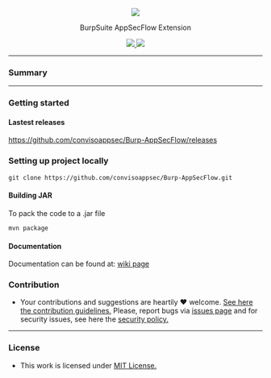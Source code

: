 <p align="center">
  <img src="https://assets.website-files.com/5bd866533d93ea7ace7395bd/5bd866533d93ea53a77396c2_Logo%20aplica%C3%A7%C3%A3o%20em%20fundo%20azul%20sem%20tagline.png">
  <p align="center">BurpSuite AppSecFlow Extension</p>
  <p align="center">
    <a href="/LICENSE.md">
      <img src="https://img.shields.io/badge/license-MIT-blue.svg">
    </a>
    <a href="https://github.com/convisoappsec/Burp-AppSecFlow/releases">
      <img src="https://img.shields.io/badge/version-1.3.0-blue.svg">
    </a>
  </p>
</p>

---

### Summary


---

### Getting started

#### Lastest releases
https://github.com/convisoappsec/Burp-AppSecFlow/releases


### Setting up project locally

`git clone https://github.com/convisoappsec/Burp-AppSecFlow.git`

#### Building JAR
To pack the code to a .jar file

`mvn package`


#### Documentation

Documentation can be found at: [wiki page](/wiki)

### Contribution

- Your contributions and suggestions are heartily ♥ welcome. [See here the contribution guidelines.](/.github/CONTRIBUTING.md) Please, report bugs via [issues page](https://github.com/convisoappsec/Burp-AppSecFlow/ssues) and for security issues, see here the [security policy.](/SECURITY.md)

---

### License

- This work is licensed under [MIT License.](/LICENSE.md)
